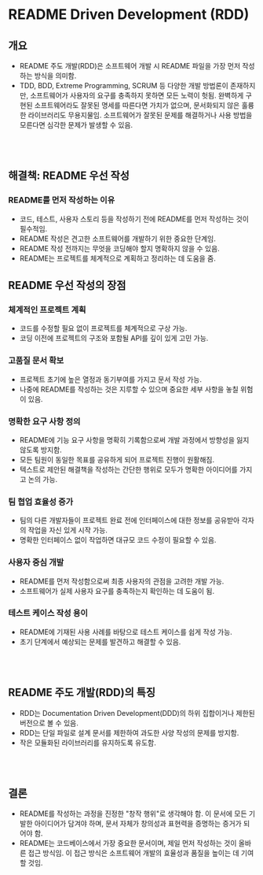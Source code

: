 # README Driven Development (RDD)
<!-- 참고 : https://news.hada.io/topic?id=15502 -->

## 개요
- README 주도 개발(RDD)은 소프트웨어 개발 시 README 파일을 가장 먼저 작성하는 방식을 의미함. 
- TDD, BDD, Extreme Programming, SCRUM 등 다양한 개발 방법론이 존재하지만, 소프트웨어가 사용자의 요구를 충족하지 못하면 모든 노력이 헛됨. 완벽하게 구현된 소프트웨어라도 잘못된 명세를 따른다면 가치가 없으며, 문서화되지 않은 훌륭한 라이브러리도 무용지물임. 소프트웨어가 잘못된 문제를 해결하거나 사용 방법을 모른다면 심각한 문제가 발생할 수 있음.

<br>
<br>

## 해결책: README 우선 작성
### README를 먼저 작성하는 이유
- 코드, 테스트, 사용자 스토리 등을 작성하기 전에 README를 먼저 작성하는 것이 필수적임.
- README 작성은 견고한 소프트웨어를 개발하기 위한 중요한 단계임.
- README 작성 전까지는 무엇을 코딩해야 할지 명확하지 않을 수 있음.
- README는 프로젝트를 체계적으로 계획하고 정리하는 데 도움을 줌.

## README 우선 작성의 장점
### 체계적인 프로젝트 계획
- 코드를 수정할 필요 없이 프로젝트를 체계적으로 구상 가능.
- 코딩 이전에 프로젝트의 구조와 포함될 API를 깊이 있게 고민 가능.

### 고품질 문서 확보
- 프로젝트 초기에 높은 열정과 동기부여를 가지고 문서 작성 가능.
- 나중에 README를 작성하는 것은 지루할 수 있으며 중요한 세부 사항을 놓칠 위험이 있음.

### 명확한 요구 사항 정의
- README에 기능 요구 사항을 명확히 기록함으로써 개발 과정에서 방향성을 잃지 않도록 방지함.
- 모든 팀원이 동일한 목표를 공유하게 되어 프로젝트 진행이 원활해짐.
- 텍스트로 제안된 해결책을 작성하는 간단한 행위로 모두가 명확한 아이디어를 가지고 논의 가능.

### 팀 협업 효율성 증가
- 팀의 다른 개발자들이 프로젝트 완료 전에 인터페이스에 대한 정보를 공유받아 각자의 작업을 자신 있게 시작 가능.
- 명확한 인터페이스 없이 작업하면 대규모 코드 수정이 필요할 수 있음.

### 사용자 중심 개발
- README를 먼저 작성함으로써 최종 사용자의 관점을 고려한 개발 가능.
- 소프트웨어가 실제 사용자 요구를 충족하는지 확인하는 데 도움이 됨.

### 테스트 케이스 작성 용이
- README에 기재된 사용 사례를 바탕으로 테스트 케이스를 쉽게 작성 가능.
- 초기 단계에서 예상되는 문제를 발견하고 해결할 수 있음.

<br>
<br>

## README 주도 개발(RDD)의 특징
- RDD는 Documentation Driven Development(DDD)의 하위 집합이거나 제한된 버전으로 볼 수 있음.
- RDD는 단일 파일로 설계 문서를 제한하여 과도한 사양 작성의 문제를 방지함.
- 작은 모듈화된 라이브러리를 유지하도록 유도함.

<br>
<br>


## 결론
- README를 작성하는 과정을 진정한 "창작 행위"로 생각해야 함. 이 문서에 모든 기발한 아이디어가 담겨야 하며, 문서 자체가 창의성과 표현력을 증명하는 증거가 되어야 함.
- README는 코드베이스에서 가장 중요한 문서이며, 제일 먼저 작성하는 것이 올바른 접근 방식임. 이 접근 방식은 소프트웨어 개발의 효율성과 품질을 높이는 데 기여할 것임.

